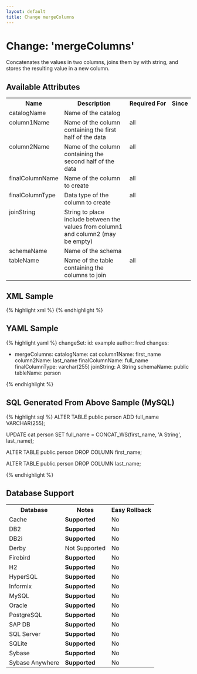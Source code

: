 ```yaml
---
layout: default
title: Change mergeColumns
---
```


<!-- ====================================================== -->
<!-- GENERATED BY ChangeDocGenerator DO NOT MODIFY MANUALLY -->
<!-- ====================================================== -->

# Change: 'mergeColumns'

Concatenates the values in two columns, joins them by with string, and stores the resulting value in a new column.

## Available Attributes ##

<table>
<tr><th>Name</th><th>Description</th><th>Required&nbsp;For</th><th>Since</th></tr>
<tr><td style='vertical-align: top'>catalogName</td><td>Name of the catalog</td><td style='vertical-align: top'></td><td style='vertical-align: top'></td></tr>
<tr><td style='vertical-align: top'>column1Name</td><td>Name of the column containing the first half of the data</td><td style='vertical-align: top'>all</td><td style='vertical-align: top'></td></tr>
<tr><td style='vertical-align: top'>column2Name</td><td>Name of the column containing the second half of the data</td><td style='vertical-align: top'>all</td><td style='vertical-align: top'></td></tr>
<tr><td style='vertical-align: top'>finalColumnName</td><td>Name of the column to create</td><td style='vertical-align: top'>all</td><td style='vertical-align: top'></td></tr>
<tr><td style='vertical-align: top'>finalColumnType</td><td>Data type of the column to create</td><td style='vertical-align: top'>all</td><td style='vertical-align: top'></td></tr>
<tr><td style='vertical-align: top'>joinString</td><td>String to place include between the values from column1 and column2 (may be empty)</td><td style='vertical-align: top'></td><td style='vertical-align: top'></td></tr>
<tr><td style='vertical-align: top'>schemaName</td><td>Name of the schema</td><td style='vertical-align: top'></td><td style='vertical-align: top'></td></tr>
<tr><td style='vertical-align: top'>tableName</td><td>Name of the table containing the columns to join</td><td style='vertical-align: top'>all</td><td style='vertical-align: top'></td></tr>
</table>

## XML Sample ##

{% highlight xml %}
<changeSet author="fred" id="example">
    <mergeColumns catalogName="cat"
            column1Name="first_name"
            column2Name="last_name"
            finalColumnName="full_name"
            finalColumnType="varchar(255)"
            joinString="A String"
            schemaName="public"
            tableName="person"/>
</changeSet>
{% endhighlight %}

## YAML Sample ##

{% highlight yaml %}
changeSet:
  id: example
  author: fred
  changes:
  - mergeColumns:
      catalogName: cat
      column1Name: first_name
      column2Name: last_name
      finalColumnName: full_name
      finalColumnType: varchar(255)
      joinString: A String
      schemaName: public
      tableName: person

{% endhighlight %}

## SQL Generated From Above Sample (MySQL)

{% highlight sql %}
ALTER TABLE public.person ADD full_name VARCHAR(255);

UPDATE cat.person SET full_name = CONCAT_WS(first_name,
 'A String',
 last_name);

ALTER TABLE public.person DROP COLUMN first_name;

ALTER TABLE public.person DROP COLUMN last_name;


{% endhighlight %}

## Database Support

<table style='border:1;'>
<tr><th>Database</th><th>Notes</th><th>Easy Rollback</th></tr>
<tr><td>Cache</td><td><b>Supported</b></td><td>No</td></tr>
<tr><td>DB2</td><td><b>Supported</b></td><td>No</td></tr>
<tr><td>DB2i</td><td><b>Supported</b></td><td>No</td></tr>
<tr><td>Derby</td><td>Not Supported</td><td>No</td></tr>
<tr><td>Firebird</td><td><b>Supported</b></td><td>No</td></tr>
<tr><td>H2</td><td><b>Supported</b></td><td>No</td></tr>
<tr><td>HyperSQL</td><td><b>Supported</b></td><td>No</td></tr>
<tr><td>Informix</td><td><b>Supported</b></td><td>No</td></tr>
<tr><td>MySQL</td><td><b>Supported</b></td><td>No</td></tr>
<tr><td>Oracle</td><td><b>Supported</b></td><td>No</td></tr>
<tr><td>PostgreSQL</td><td><b>Supported</b></td><td>No</td></tr>
<tr><td>SAP DB</td><td><b>Supported</b></td><td>No</td></tr>
<tr><td>SQL Server</td><td><b>Supported</b></td><td>No</td></tr>
<tr><td>SQLite</td><td><b>Supported</b></td><td>No</td></tr>
<tr><td>Sybase</td><td><b>Supported</b></td><td>No</td></tr>
<tr><td>Sybase Anywhere</td><td><b>Supported</b></td><td>No</td></tr>
</table>
